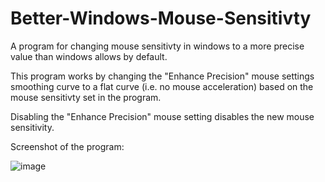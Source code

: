 # Better-Windows-Mouse-Sensitivty
A program for changing mouse sensitivty in windows to a more precise value than windows allows by default.

This program works by changing the "Enhance Precision" mouse settings smoothing curve to a flat curve (i.e. no mouse acceleration) based on the mouse sensitivty set in the program.

Disabling the "Enhance Precision" mouse setting disables the new mouse sensitivity. 

Screenshot of the program:

![image](https://user-images.githubusercontent.com/19716996/191624097-631179e9-f889-454f-9dc1-8f82f0363c1a.png)



